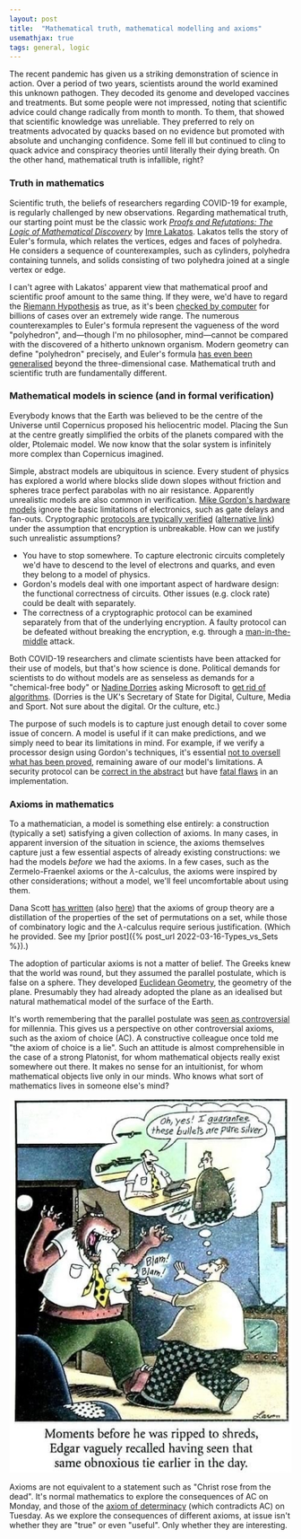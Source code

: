 ```yaml
---
layout: post
title:  "Mathematical truth, mathematical modelling and axioms"
usemathjax: true 
tags: general, logic
---
```


The recent pandemic has given us a striking demonstration of science in action.
Over a period of two years, scientists around the world examined this unknown pathogen.
They decoded its genome and developed vaccines and treatments.
But some people were not impressed, noting that scientific advice could change radically from month to month.
To them, that showed that scientific knowledge was unreliable.
They preferred to rely on treatments advocated by quacks based on no evidence but promoted with absolute and unchanging confidence.
Some fell ill but continued to cling to quack advice and conspiracy theories until literally their dying breath.
On the other hand, mathematical truth is infallible, right?

### Truth in mathematics

Scientific truth, the beliefs of researchers regarding COVID-19 for example, is regularly challenged by new observations.
Regarding mathematical truth, our starting point must be the classic work
*[Proofs and Refutations: The Logic of Mathematical Discovery](https://doi.org/10.1017/CBO9781139171472)*
by [Imre Lakatos](https://plato.stanford.edu/entries/lakatos/).
Lakatos tells the story of Euler's formula, which relates the vertices, edges and faces of polyhedra.
He considers a sequence of counterexamples, such as cylinders, polyhedra containing tunnels, and solids consisting of two polyhedra joined at a single vertex or edge.

I can't agree with Lakatos' apparent view that mathematical proof and scientific proof amount to the same thing.
If they were, we'd have to regard the [Riemann Hypothesis](https://www.cantorsparadise.com/the-riemann-hypothesis-explained-fa01c1f75d3f) as true, as it's been [checked by computer](https://arxiv.org/pdf/1607.00709.pdf) for billions of cases over an extremely wide range.
The numerous counterexamples to Euler's formula represent the vagueness of the word "polyhedron", and—though I'm no philosopher, mind—cannot be compared with the discovered of a hitherto unknown organism.
Modern geometry can define "polyhedron" precisely, and Euler's formula [has even been generalised](https://doi.org/10.4153/CMB-1997-056-4) beyond the three-dimensional case.
Mathematical truth and scientific truth are fundamentally different.

### Mathematical models in science (and in formal verification)

Everybody knows that the Earth was believed to be the centre of the Universe until Copernicus proposed his heliocentric model.
Placing the Sun at the centre greatly simplified the orbits of the planets compared with the older, Ptolemaic model.
We now know that the solar system is infinitely more complex than Copernicus imagined.

Simple, abstract models are ubiquitous in science. Every student of physics has explored a world where blocks slide down slopes without friction and spheres trace perfect parabolas with no air resistance.
Apparently unrealistic models are also common in verification.
[Mike Gordon's hardware models](https://doi.org/10.1007/978-1-4613-2007-4_4) ignore the basic limitations of electronics, such as gate delays and fan-outs.
Cryptographic [protocols are typically verified](https://doi.org/10.3233/JCS-1998-61-205) ([alternative link](https://www.cl.cam.ac.uk/~lp15/papers/Auth/jcs.pdf)) under the assumption that encryption is unbreakable.
How can we justify such unrealistic assumptions?

* You have to stop somewhere. To capture electronic circuits completely we'd have to descend to the level of electrons and quarks, and even they belong to a model of physics.
* Gordon's models deal with one important aspect of hardware design: the functional correctness of circuits. Other issues (e.g. clock rate) could be dealt with separately.
* The correctness of a cryptographic protocol can be examined separately from that of the underlying encryption.
A faulty protocol can be defeated without breaking the encryption, e.g. through a [man-in-the-middle](https://en.wikipedia.org/wiki/Man-in-the-middle_attack) attack.

Both COVID-19 researchers and climate scientists have been attacked for their use of models, but that's how science is done.
Political demands for scientists to do without models are as senseless as demands for a "chemical-free body" or [Nadine Dorries](https://en.wikipedia.org/wiki/Nadine_Dorries) asking Microsoft to [get rid of algorithms](https://www.indy100.com/politics/nadine-dorries-microsoft-algorithms-meme).
(Dorries is the UK's Secretary of State for Digital, Culture, Media and Sport. Not sure about the digital. Or the culture, etc.)

The purpose of such models is to capture just enough detail to cover some issue of concern.
A model is useful if it can make predictions, and we simply need to bear its limitations in mind.
For example, if we verify a processor design using Gordon's techniques,
it's essential [not to oversell what has been proved](https://rdcu.be/cRjMz), remaining aware of our model's limitations.
A security protocol can be [correct in the abstract](https://dl.acm.org/doi/10.1145/322510.322530) but have [fatal flaws](https://heartbleed.com) in an implementation.

### Axioms in mathematics

To a mathematician, a model is something else entirely: a construction (typically a set) satisfying a given collection of axioms.
In many cases, in apparent inversion of the situation in science, the axioms themselves capture just a few essential aspects of already existing constructions: we had the models *before* we had the axioms.
In a few cases, such as the Zermelo-Fraenkel axioms or the $\lambda$-calculus, the axioms were inspired by other considerations; 
without a model, we'll feel uncomfortable about using them.

Dana Scott [has written](https://doi.org/10.1016/S0049-237X(08)71262-X) (also [here](/papers/Scott-Models.pdf)) that the axioms of group theory are a distillation of the properties of the set of permutations on a set,
while those of combinatory logic and the $\lambda$-calculus require serious justification. 
(Which he provided. See my [prior post]({% post_url 2022-03-16-Types_vs_Sets %}).)

The adoption of particular axioms is not a matter of belief.
The Greeks knew that the world was round, but they assumed the parallel postulate, which is false on a sphere.
They developed [Euclidean Geometry](https://plato.stanford.edu/entries/epistemology-geometry/), 
the geometry of the plane.
Presumably they had already adopted the plane as an idealised but natural mathematical model of the surface of the Earth.

It's worth remembering that the parallel postulate was [seen as controversial](https://www.jstor.org/stable/27958258) for millennia.
This gives us a perspective on other controversial axioms, such as the axiom of choice (AC).
A constructive colleague once told me "the axiom of choice is a lie". 
Such an attitude is almost comprehensible in the case of a strong Platonist, for whom mathematical objects really exist somewhere out there.
It makes no sense for an intuitionist, for whom mathematical objects live only in our minds. 
Who knows what sort of mathematics lives in someone else's mind?


<img src="/images/pure-silver.jpg" alt="I guarantee these bullets are pure silver" width="600"/>

Axioms are not equivalent to a statement such as "Christ rose from the dead".
It's normal mathematics to explore the consequences of AC on Monday, and those of the 
[axiom of determinacy](http://cantorsattic.info/Axiom_of_determinacy) (which contradicts AC) on Tuesday.
As we explore the consequences of different axioms, at issue isn't whether they are "true" or even "useful".
Only whether they are interesting.

